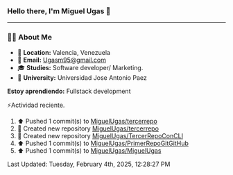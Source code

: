 ### **Hello there, I'm Miguel Ugas 👋**

---

### 🧑‍💻 **About Me**

- 📍 **Location:** Valencia, Venezuela  
- 📧 **Email:** Ugasm95@gmail.com
- 🎓 **Studies:** Software developer/ Marketing.
- 🏫 **University:**  Universidad Jose Antonio Paez

**Estoy aprendiendo:** Fullstack development

⚡Actividad reciente.
<!--RECENT_ACTIVITY:start-->
1. ⬆️ Pushed 1 commit(s) to [MiguelUgas/tercerrepo](https://github.com/MiguelUgas/tercerrepo)<br>
2. 📔 Created new repository [MiguelUgas/tercerrepo](https://github.com/MiguelUgas/tercerrepo)<br>
3. 📔 Created new repository [MiguelUgas/TercerRepoConCLI](https://github.com/MiguelUgas/TercerRepoConCLI)<br>
4. ⬆️ Pushed 1 commit(s) to [MiguelUgas/PrimerRepoGitGitHub](https://github.com/MiguelUgas/PrimerRepoGitGitHub)<br>
5. ⬆️ Pushed 1 commit(s) to [MiguelUgas/MiguelUgas](https://github.com/MiguelUgas/MiguelUgas)<br>
<!--RECENT_ACTIVITY:end-->
<!--RECENT_ACTIVITY:last_update-->
Last Updated: Tuesday, February 4th, 2025, 12:28:27 PM
<!--RECENT_ACTIVITY:last_update_end-->
